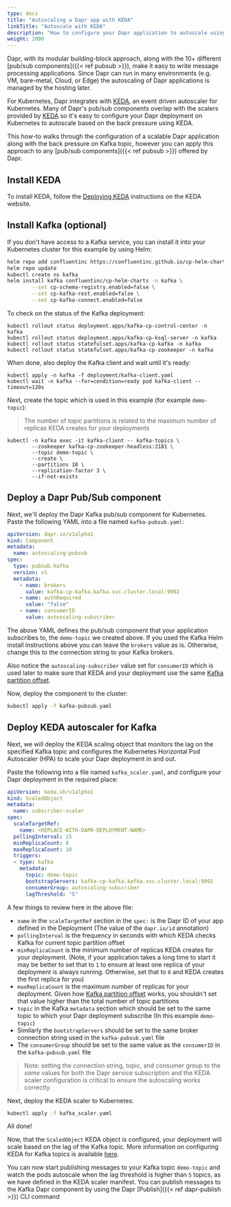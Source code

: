 ```yaml
---
type: docs
title: "Autoscaling a Dapr app with KEDA"
linkTitle: "Autoscale with KEDA"
description: "How to configure your Dapr application to autoscale using KEDA"
weight: 2000
---
```


Dapr, with its modular building-block approach, along with the 10+ different [pub/sub components]({{< ref pubsub >}}), make it easy to write message processing applications. Since Dapr can run in many environments (e.g. VM, bare-metal, Cloud, or Edge) the autoscaling of Dapr applications is managed by the hosting later.

For Kubernetes, Dapr integrates with [KEDA](https://github.com/kedacore/keda), an event driven autoscaler for Kubernetes. Many of Dapr's pub/sub components overlap with the scalers provided by [KEDA](https://github.com/kedacore/keda) so it's easy to configure your Dapr deployment on Kubernetes to autoscale based on the back pressure using KEDA.

This how-to walks through the configuration of a scalable Dapr application along with the back pressure on Kafka topic, however you can apply this approach to any [pub/sub components]({{< ref pubsub >}}) offered by Dapr.

## Install KEDA

To install KEDA, follow the [Deploying KEDA](https://keda.sh/docs/latest/deploy/) instructions on the KEDA website.

## Install Kafka (optional)

If you don't have access to a Kafka service, you can install it into your Kubernetes cluster for this example by using Helm:

```bash
helm repo add confluentinc https://confluentinc.github.io/cp-helm-charts/
helm repo update
kubectl create ns kafka
helm install kafka confluentinc/cp-helm-charts -n kafka \
        --set cp-schema-registry.enabled=false \
        --set cp-kafka-rest.enabled=false \
        --set cp-kafka-connect.enabled=false
```

To check on the status of the Kafka deployment:

```shell
kubectl rollout status deployment.apps/kafka-cp-control-center -n kafka
kubectl rollout status deployment.apps/kafka-cp-ksql-server -n kafka
kubectl rollout status statefulset.apps/kafka-cp-kafka -n kafka
kubectl rollout status statefulset.apps/kafka-cp-zookeeper -n kafka
```

When done, also deploy the Kafka client and wait until it's ready:

```shell
kubectl apply -n kafka -f deployment/kafka-client.yaml
kubectl wait -n kafka --for=condition=ready pod kafka-client --timeout=120s
```

Next, create the topic which is used in this example (for example `demo-topic`):

> The number of topic partitions is related to the maximum number of replicas KEDA creates for your deployments

```shell
kubectl -n kafka exec -it kafka-client -- kafka-topics \
        --zookeeper kafka-cp-zookeeper-headless:2181 \
        --topic demo-topic \
        --create \
        --partitions 10 \
        --replication-factor 3 \
        --if-not-exists
```

## Deploy a Dapr Pub/Sub component

Next, we'll deploy the Dapr Kafka pub/sub component for Kubernetes. Paste the following YAML into a file named `kafka-pubsub.yaml`:

```yaml
apiVersion: dapr.io/v1alpha1
kind: Component
metadata:
  name: autoscaling-pubsub
spec:
  type: pubsub.kafka
  version: v1
  metadata:
    - name: brokers
      value: kafka-cp-kafka.kafka.svc.cluster.local:9092
    - name: authRequired
      value: "false"
    - name: consumerID
      value: autoscaling-subscriber
```

The above YAML defines the pub/sub component that your application subscribes to, the `demo-topic` we created above. If you used the Kafka Helm install instructions above you can leave the  `brokers` value as is. Otherwise, change this to the connection string to your Kafka brokers.

Also notice the `autoscaling-subscriber` value set for `consumerID` which is used later to make sure that KEDA and your deployment use the same [Kafka partition offset](http://cloudurable.com/blog/kafka-architecture-topics/index.html#:~:text=Kafka%20continually%20appended%20to%20partitions,fit%20on%20a%20single%20server.).

Now, deploy the component to the cluster:

```bash
kubectl apply -f kafka-pubsub.yaml
```

## Deploy KEDA autoscaler for Kafka

Next, we will deploy the KEDA scaling object that monitors the lag on the specified Kafka topic and configures the Kubernetes Horizontal Pod Autoscaler (HPA) to scale your Dapr deployment in and out.

Paste the following into a file named `kafka_scaler.yaml`, and configure your Dapr deployment in the required place:

```yaml
apiVersion: keda.sh/v1alpha1
kind: ScaledObject
metadata:
  name: subscriber-scaler
spec:
  scaleTargetRef:
    name: <REPLACE-WITH-DAPR-DEPLOYMENT-NAME>
  pollingInterval: 15
  minReplicaCount: 0
  maxReplicaCount: 10
  triggers:
  - type: kafka
    metadata:
      topic: demo-topic
      bootstrapServers: kafka-cp-kafka.kafka.svc.cluster.local:9092
      consumerGroup: autoscaling-subscriber
      lagThreshold: "5"
```

A few things to review here in the above file:

* `name` in the `scaleTargetRef` section in the `spec:` is the Dapr ID of your app defined in the Deployment (The value of the `dapr.io/id` annotation)
* `pollingInterval` is the frequency in seconds with which KEDA checks Kafka for current topic partition offset
* `minReplicaCount` is the minimum number of replicas KEDA creates for your deployment. (Note, if your application takes a long time to start it may be better to set that to `1` to ensure at least one replica of your deployment is always running. Otherwise, set that to `0` and KEDA creates the first replica for you)
* `maxReplicaCount` is the maximum number of replicas for your deployment. Given how [Kafka partition offset](http://cloudurable.com/blog/kafka-architecture-topics/index.html#:~:text=Kafka%20continually%20appended%20to%20partitions,fit%20on%20a%20single%20server.) works, you shouldn't set that value higher than the total number of topic partitions
* `topic` in the Kafka `metadata` section which should be set to the same topic to which your Dapr deployment subscribe (In this example `demo-topic`)
* Similarly the `bootstrapServers` should be set to the same broker connection string used in the `kafka-pubsub.yaml` file
* The `consumerGroup` should be set to the same value as the `consumerID` in the `kafka-pubsub.yaml` file

> Note: setting the connection string, topic, and consumer group to the *same* values for both the Dapr service subscription and the KEDA scaler configuration is critical to ensure the autoscaling works correctly.

Next, deploy the KEDA scaler to Kubernetes:

```bash
kubectl apply -f kafka_scaler.yaml
```

All done!

Now, that the `ScaledObject` KEDA object is configured, your deployment will scale based on the lag of the Kafka topic. More information on configuring KEDA for Kafka topics is available [here](https://keda.sh/docs/2.0/scalers/apache-kafka/).

You can now start publishing messages to your Kafka topic `demo-topic` and watch the pods autoscale when the lag threshold is higher than `5` topics, as we have defined in the KEDA scaler manifest. You can publish messages to the Kafka Dapr component by using the Dapr [Publish]({{< ref dapr-publish >}}) CLI command
